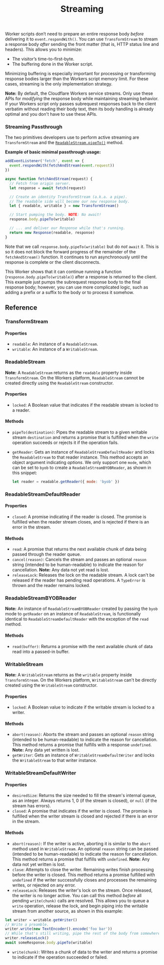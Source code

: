 ﻿---
title: Streaming
---

Worker scripts don’t need to prepare an entire response body _before_ delivering it to `event.respondWith()`. You can use `TransformStream` to stream a response body _after_ sending the front matter (that is, HTTP status line and headers). This allows you to minimize:

* The visitor’s time-to-first-byte.
* The buffering done in the Worker script.

Minimizing buffering is especially important for processing or transforming response bodies larger than the Workers script memory limit. For these cases, streaming is the only implementation strategy.

**Note:** By default, the Cloudflare Workers service streams. Only use these APIs for _modifying_ the response body while maintaining streaming behavior. If your Workers script only passes subrequest responses back to the client verbatim without reading their body text, then its body handling is already optimal and you don't have to use these APIs.

### Streaming Passthrough

The two primitives developers use to perform active streaming are `TransformStream` and the [`ReadableStream.pipeTo()`](https://developer.mozilla.org/en-US/docs/Web/API/ReadableStream/pipeTo) method.

**Example of basic minimal passthrough usage:**

```javascript
addEventListener('fetch', event => {
  event.respondWith(fetchAndStream(event.request))
})

async function fetchAndStream(request) {
  // Fetch from origin server.
  let response = await fetch(request)

  // Create an identity TransformStream (a.k.a. a pipe).
  // The readable side will become our new response body.
  let { readable, writable } = new TransformStream()

  // Start pumping the body. NOTE: No await!
  response.body.pipeTo(writable)

  // ... and deliver our Response while that's running.
  return new Response(readable, response)
}
```

Note that we call `response.body.pipeTo(writable)` but do _not_ `await` it. This is so it does not block the forward progress of the remainder of the `fetchAndStream()` function. It continues to run asynchronously until the response is complete or the client disconnects.

This Worker shows that it can continue running a function (`response.body.pipeTo(writable)`) after a response is returned to the client. This example just pumps the subrequest response body to the final response body; however, you can use more complicated logic, such as adding a prefix or a suffix to the body or to process it somehow.

## Reference

### TransformStream

#### Properties

* `readable`: An instance of a `ReadableStream`.
* `writable`: An instance of a `WritableStream`.

### ReadableStream

**Note:** A `ReadableStream` returns as the `readable` property inside `TransformStream`. On the Workers platform, `ReadableStream` cannot be created directly using the `ReadableStream` constructor.

#### Properties

* `locked`: A Boolean value that indicates if the readable stream is locked to a reader.

#### Methods

* `pipeTo(destination)`: Pipes the readable stream to a given writable stream `destination` and returns a promise that is fulfilled when the `write` operation succeeds or rejects it if the operation fails.
* `getReader`: Gets an instance of `ReadableStreamDefaultReader` and locks the `ReadableStream` to that reader instance. This method accepts an object argument indicating _options_. We only support one `mode`, which can be set to `byob` to create a `ReadableStreamBYOBReader`, as shown in this snippet:

  ```javascript
  let reader = readable.getReader({ mode: 'byob' })
  ```

### ReadableStreamDefaultReader

#### Properties

* `closed`: A promise indicating if the reader is closed. The promise is fulfilled when the reader stream closes, and is rejected if there is an error in the stream.

#### Methods

* `read`: A promise that returns the next available chunk of data being passed through the reader queue.
* `cancel(reason)`: Cancels the stream and passes an optional `reason` string (intended to be human-readable) to indicate the reason for cancellation. **Note:** Any data not yet read is lost.
* `releaseLock`: Releases the lock on the readable stream. A lock can't be released if the reader has pending read operations. A `TypeError` is thrown and the reader remains locked.

### ReadableStreamBYOBReader

**Note:** An instance of `ReadableStreamBYOBReader` created by passing the `byob` mode to `getReader` on an instance of `ReadableStream`, is functionally identical to `ReadableStreamDefaultReader` with the exception of the `read` method.

#### Methods

* `read(buffer)`: Returns a promise with the next available chunk of data read into a passed-in buffer.

### WritableStream

**Note:** A `WritableStream` returns as the `writable` property inside `TransformStream`. On the Workers platform, `WritableStream` can't be directly created using the `WritableStream` constructor.

#### Properties

* `locked`: A Boolean value to indicate if the writable stream is locked to a writer.

#### Methods

* `abort(reason)`: Aborts the stream and passes an optional `reason` string (intended to be human-readable) to indicate the reason for cancellation. This method returns a promise that fulfills with a response `undefined`. **Note:** Any data yet written is lost.
* `getWriter`: Gets an instance of `WritableStreamDefaultWriter` and locks the `WritableStream` to that writer instance.

### WritableStreamDefaultWriter

#### Properties

* `desiredSize`: Returns the size needed to fill the stream's internal queue, as an integer. Always returns 1, 0 (if the stream is closed), or `null` (if the stream has errors).
* `closed`: A promise that indicates if the writer is closed. The promise is fulfilled when the writer stream is closed and rejected if there is an error in the stream.

#### Methods

* `abort(reason)`: If the writer is active, aborting it is similar to the `abort` method used in `WritableStream`. An optional `reason` string can be passed (intended to be human-readable) to indicate the reason for cancellation. This method returns a promise that fulfills with `undefined`. **Note:** Any data not yet written is lost.
* `close`: Attempts to close the writer. Remaining writes finish processing before the writer is closed. This method returns a promise fulfilled with `undefined` if the writer successfully closes and processes the remaining writes, or rejected on any error.
* `releaseLock`: Releases the writer's lock on the stream. Once released, the writer is no longer active. You can call this method _before_ all pending `write(chunk)` calls are resolved. This allows you to queue a `write` operation, release the lock, and begin piping into the writable stream from another source, as shown in this example:

```javascript
let writer = writable.getWriter()
// Write a preamble.
writer.write(new TextEncoder().encode('foo bar'))
// While that's still writing, pipe the rest of the body from somewhere else.
writer.releaseLock()
await someResponse.body.pipeTo(writable)
```

* `write(chunk)`: Writes a chunk of data to the writer and returns a promise to indicate if the operation succeeded or failed.